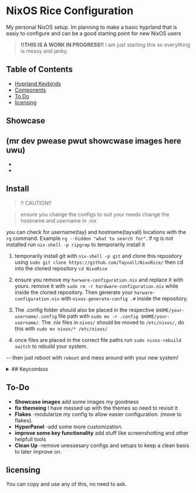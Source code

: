 
# NixOS Rice Configuration

My personal NixOS setup.
Im planning to make a basic hyprland that is easiy to configure and can be a good starting point for new NixOS users

>**!!THIS IS A WORK IN PROGRESS!!**
>I am just starting this so everything is messy and janky. 

## Table of Contents
- [Hyprland Keybinds](#-Keycombos)
- [Components](#-components)
- [To Do](#-To-Do)
- [licensing](#-licensing)


## Showcase

(mr dev pwease pwut showcwase images here uwu)
-
-
-

## Install

>‼️ CAUTION‼️

> ensure you change the configs to suit your needs
> change the hostname and username in .nix

you can check for username(tay) and hostname(tayvall) locations with the `rg` command. Example `rg --hidden "what to search for"`. if rg is not installed run `nix-shell -p ripgrep` to temporarily install it

1. temporarily install git with ``nix-shell -p git`` and clone this repository using `sudo git clone https://github.com/Tayvall/NixoRice/` then cd into the cloned repository `cd NixoRice`

2. ensure you remove my `harware-configuration.nix` and replace it with yours. remove it with `sudo rm -r hardware-configuration.nix` while inside the cloned repository. Then generate your `harware-configuration.nix` with `nixos-generate-config .#` inside the repository.

3. The .config folder should also be placed in the respective `$HOME/your-username/.config` file path with `sudo mv -r .config $HOME/your-username/`. The .nix files in `nixos/` should be moved to `/etc/nixos/`, do this with `sudo mv nixos/* /etc/nixos/`

4. once files are placed in the correct file paths run `sudo nixos-rebuild switch` to rebuild your system.

-- then just reboot with `reboot` and mess around with your new system!

<details>
<summary>## Keycombos</summary>
<br>
  
| Key Combination        | Action                       |
|------------------------|------------------------------|
|Super + Q| "kill active window"|
|Super + Delete| "lockscreen/logout"|
|Super + W| "toggle window floating"|
|Super + G| "togglegroup"|
|Alt + Return| "fullscreen"|
|Super + Alt + S| "execute dunst"|
|Super + L| "execute hyprlock"|
|Control + Alt + S| "execute wlogout"|
|Super + C| "execute codium"|
|Super + T| "execute kitty"|
|Super + E| "execute thunar"|
|Super + F| "execute chromium"|
|Super + D| "execute vesktop"|
|Super + S| "execute spotify"|
|Super + R| "toggle rofi"|
|Control + Alt + W| "restart waybar"|
|Super + F1| "toggle mute"|
|Super + F2| "-10% volume"|
|Super + F3| "+10% volume"|
|Super + F4| "mute mic"|
|F5| "play/pause"|
|F7| "next song"|
|F6| "previous song"|
|Super + F11| "reduce display by 10"|
|Super + Shift + F11| "reduce display by 5"|
|Super + F12| "increase display by 10"|
|Super + Shift + F12| "increase display by 5"|
|Super + Left| "move window focus left"|
|Super + Right| "move window focus right"|
|Super + Up| "move window focus up"|
|Super + Down| "move window focus down"|
|Alt + Tab| "move window focus"|
|Super + 1| "workspace, 1"|
|Super + 2| "workspace, 2"|
|Super + 3| "workspace, 3"|
|Super + 4| "workspace, 4"|
|Super + 5| "workspace, 5"|
|Super + Shift + Right| "resize active window to right"|
|Super + Shift + Left| "resize active window to left"|
|Super + Shift + Up| "resize active window to up"|
|Super + Shift + Down| "resize active window to down"|
|Super + Shift + L| "move window left"|
|Super + Shift + R| "move window right"|
|Super + Shift + U| "move window up"|
|Super + Shift + D| "move window down"|
|Super + Shift + 1| "movetoworkspace, 1"|
|Super + Shift + 2| "movetoworkspace, 2"|
|Super + Shift + 3| "movetoworkspace, 3"|
|Super + Shift + 4| "movetoworkspace, 4"|
|Super + Shift + 5| "movetoworkspace, 5"|
|Super + Mouse Down| "scroll through worspace, up"|
|Super + Mouse Up| "scroll through worspace, down"|
|Super + Mouse Button 272| "movewindow with mouse"|
|Super + Mouse Button 273| "resizewindow with mouse"|
|Super + Alt + S| "move to seperate workspace"|
|Super + Z| "toggle the seperate workspace"|
|Super + J| "togglesplit"|
|Super + Alt + 1| "movetoworkspace, 1 silently"|
|Super + Alt + 2| "movetoworkspace, 2 silently"|
|Super + Alt + 3| "movetoworkspace, 3 silently"|
|Super + Alt + 4| "movetoworkspace, 4 silently"|
|Super + Alt + 5| "movetoworkspace, 5 silently"|
</details>


## To-Do
- **Showcase images** add some images my goodness
- **fix themeing** I have messed up with the themes so need to revisit it
- **Flakes** -modularize my config to allow easier configuration. (move to flakes).
- **HyperPanel** -add some more customization.
- **improve some key functionality** add stuff like screenshotting and other helpfull tools
- **Clean Up** -remove unessesary configs and setups to keep a clean basis to later improve on. 

## licensing
You can copy and use any of this, no need to ask.

